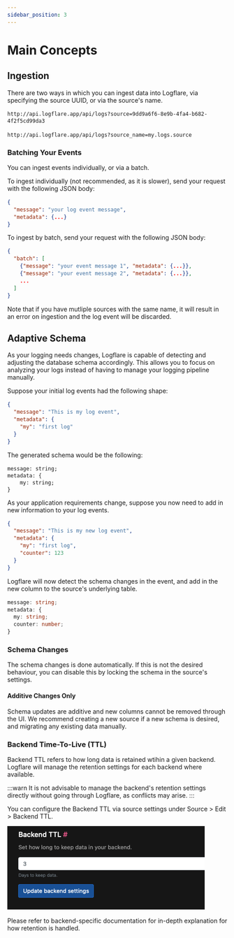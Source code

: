 ```yaml
---
sidebar_position: 3
---
```


# Main Concepts

## Ingestion

There are two ways in which you can ingest data into Logflare, via specifying the source UUID, or via the source's name.

```
http://api.logflare.app/api/logs?source=9dd9a6f6-8e9b-4fa4-b682-4f2f5cd99da3

http://api.logflare.app/api/logs?source_name=my.logs.source
```

### Batching Your Events

You can ingest events individually, or via a batch.

To ingest individually (not recommended, as it is slower), send your request with the following JSON body:

```json
{
  "message": "your log event message",
  "metadata": {...}
}
```

To ingest by batch, send your request with the following JSON body:

```json
{
  "batch": [
    {"message": "your event message 1", "metadata": {...}},
    {"message": "your event message 2", "metadata": {...}},
    ...
  ]
}
```

Note that if you have mutliple sources with the same name, it will result in an error on ingestion and the log event will be discarded.

## Adaptive Schema

As your logging needs changes, Logflare is capable of detecting and adjusting the database schema accordingly. This allows you to focus on analyzing your logs instead of having to manage your logging pipeline manually.

Suppose your initial log events had the following shape:

```json
{
  "message": "This is my log event",
  "metadata": {
    "my": "first log"
  }
}
```

The generated schema would be the following:

```
message: string;
metadata: {
    my: string;
}
```

As your application requirements change, suppose you now need to add in new information to your log events.

```json
{
  "message": "This is my new log event",
  "metadata": {
    "my": "first log",
    "counter": 123
  }
}
```

Logflare will now detect the schema changes in the event, and add in the new column to the source's underlying table.

```ts
message: string;
metadata: {
  my: string;
  counter: number;
}
```

### Schema Changes

The schema changes is done automatically. If this is not the desired behaviour, you can disable this by locking the schema in the source's settings.

#### Additive Changes Only

Schema updates are additive and new columns cannot be removed through the UI. We recommend creating a new source if a new schema is desired, and migrating any existing data manually.

### Backend Time-To-Live (TTL)

Backend TTL refers to how long data is retained wtihin a given backend. Logflare will manage the retention settings for each backend where available.

:::warn
It is not advisable to manage the backend's retention settings directly without going through Logflare, as conflicts may arise.
:::

You can configure the Backend TTL via source settings under Source > Edit > Backend TTL.

![Backend TTL Setting](./backend-ttl.png)

Please refer to backend-specific documentation for in-depth explanation for how retention is handled.
